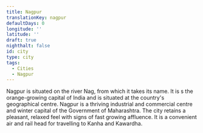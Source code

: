 ```yaml
---
title: Nagpur
translationKey: nagpur
defaultDays: 0
longitude: ''
latitude: ''
draft: true
nighthalt: false
id: city
type: city
tags:
  - Cities
  - Nagpur
---
```

Nagpur is situated on the river Nag, from which it takes its name. It is s the orange-growing capital of India and is situated at the country's geographical centre. Nagpur is a thriving industrial and commercial centre and winter capital of the Government of Maharashtra. The city retains a pleasant, relaxed feel with signs of fast growing affluence. It is a convenient air and rail head for travelling to Kanha and Kawardha.